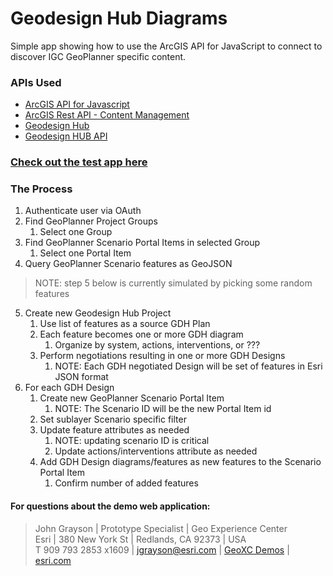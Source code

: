 # Geodesign Hub Diagrams

Simple app showing how to use the ArcGIS API for JavaScript to connect to discover IGC GeoPlanner specific content.

### APIs Used

 - [ArcGIS API for Javascript](https://developers.arcgis.com/javascript/latest/api-reference/)
 - [ArcGIS Rest API - Content Management](https://developers.arcgis.com/rest/users-groups-and-items/working-with-users-groups-and-items.htm)
 - [Geodesign Hub](https://www.geodesignhub.com/)
 - [Geodesign HUB API](https://www.geodesignhub.com/api/)

### [Check out the test app here](https://geoxc-apps.bd.esri.com/IGC/GDHDiagrams/DiagramReader.html)


### The Process

1. Authenticate user via OAuth
2. Find GeoPlanner Project Groups
   1. Select one Group 
3. Find GeoPlanner Scenario Portal Items in selected Group
   1. Select one Portal Item 
4. Query GeoPlanner Scenario features as GeoJSON

> NOTE: step 5 below is currently simulated by picking some random features 
 
5. Create new Geodesign Hub Project
   1. Use list of features as a source GDH Plan
   2. Each feature becomes one or more GDH diagram
      1. Organize by system, actions, interventions, or ??? 
   3. Perform negotiations resulting in one or more GDH Designs
      1. NOTE: Each GDH negotiated Design will be set of features in Esri JSON format  
6. For each GDH Design
   1. Create new GeoPlanner Scenario Portal Item
      1. NOTE: The Scenario ID will be the new Portal Item id 
   2. Set sublayer Scenario specific filter
   3. Update feature attributes as needed
      1. NOTE: updating scenario ID is critical
      2. Update actions/interventions attribute as needed 
   4. Add GDH Design diagrams/features as new features to the Scenario Portal Item
      1. Confirm number of added features
   

#### For questions about the demo web application:
> John Grayson | Prototype Specialist | Geo Experience Center\
> Esri | 380 New York St | Redlands, CA 92373 | USA\
> T 909 793 2853 x1609 | [jgrayson@esri.com](mailto:jgrayson@esri.com) | [GeoXC Demos](https://GeoXC.esri.com) | [esri.com](https://www.esri.com)
